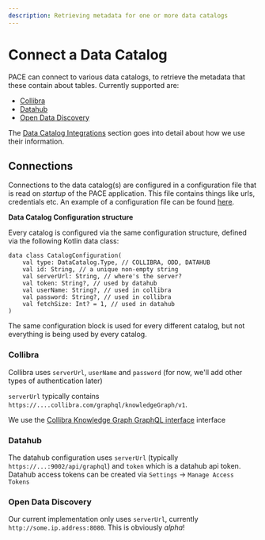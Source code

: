 ```yaml
---
description: Retrieving metadata for one or more data catalogs
---
```


# Connect a Data Catalog

PACE can connect to various data catalogs, to retrieve the metadata that these contain about tables. Currently supported are:

* [Collibra](https://www.collibra.com/us/en/resources/enterprise-data-catalogs)
* [Datahub](https://datahubproject.io/)
* [Open Data Discovery](https://opendatadiscovery.org/)

The [Data Catalog Integrations](../reference/data-catalog-integrations/) section goes into detail about how we use their information.

## Connections

Connections to the data catalog(s) are configured in a configuration file that is read on _startup_ of the PACE application. This file contains things like urls, credentials etc. An example of a configuration file can be found [here](example-configuration-file.md).

**Data Catalog Configuration structure**

Every catalog is configured via the same configuration structure, defined via the following Kotlin data class:

```.kotlin
data class CatalogConfiguration(
    val type: DataCatalog.Type, // COLLIBRA, ODD, DATAHUB
    val id: String, // a unique non-empty string
    val serverUrl: String, // where's the server?
    val token: String?, // used by datahub
    val userName: String?, // used in collibra
    val password: String?, // used in collibra
    val fetchSize: Int? = 1, // used in datahub
)
```

The same configuration block is used for every different catalog, but not everything is being used by every catalog.

### Collibra

Collibra uses `serverUrl`, `userName` and `password` (for now, we'll add other types of authentication later)

`serverUrl` typically contains `https://....collibra.com/graphql/knowledgeGraph/v1`.

We use the [Collibra Knowledge Graph GraphQL interface](https://developer.collibra.com/api/graphql/knowledge-graph-documentation) interface

### Datahub

The datahub configuration uses `serverUrl` (typically `https://...:9002/api/graphql`) and `token` which is a datahub api token. Datahub access tokens can be created via `Settings` → `Manage Access Tokens`

### Open Data Discovery

Our current implementation only uses `serverUrl`, currently `http://some.ip.address:8080`. This is obviously _alpha_!

